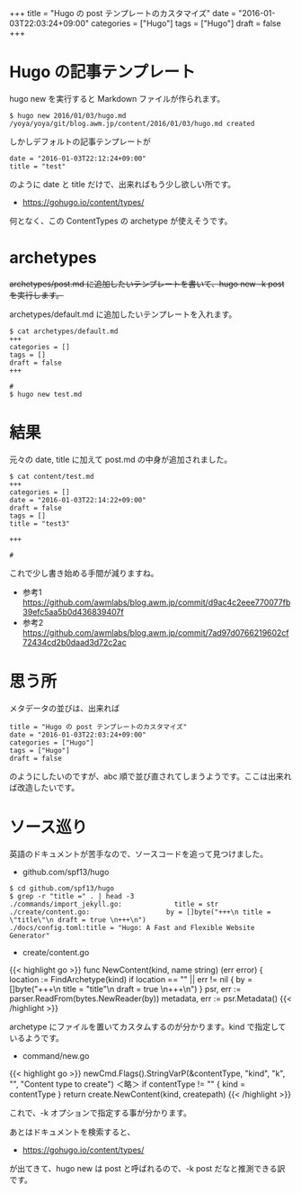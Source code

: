 +++
title = "Hugo の post テンプレートのカスタマイズ"
date = "2016-01-03T22:03:24+09:00"
categories = ["Hugo"]
tags = ["Hugo"]
draft = false
+++

# Hugo の記事テンプレート

hugo new <path> を実行すると Markdown ファイルが作られます。

```
$ hugo new 2016/01/03/hugo.md
/yoya/yoya/git/blog.awm.jp/content/2016/01/03/hugo.md created
```

しかしデフォルトの記事テンプレートが
```
date = "2016-01-03T22:12:24+09:00"
title = "test"
```
のように date と title だけで、出来ればもう少し欲しい所です。

 * https://gohugo.io/content/types/

何となく、この ContentTypes の archetype が使えそうです。

# archetypes

<del> archetypes/post.md に追加したいテンプレートを書いて、hugo new -k post <path> を実行します。</del>

archetypes/default.md に追加したいテンプレートを入れます。

```
$ cat archetypes/default.md
+++
categories = []
tags = []
draft = false
+++

#
$ hugo new test.md
```

# 結果

元々の date, title に加えて post.md の中身が追加されました。
```
$ cat content/test.md
+++
categories = []
date = "2016-01-03T22:14:22+09:00"
draft = false
tags = []
title = "test3"

+++

#
```

これで少し書き始める手間が減りますね。

 * 参考1 https://github.com/awmlabs/blog.awm.jp/commit/d9ac4c2eee770077fb39efc5aa5b0d436839407f
 * 参考2 https://github.com/awmlabs/blog.awm.jp/commit/7ad97d0766219602cf72434cd2b0daad3d72c2ac

# 思う所

メタデータの並びは、出来れば
```
title = "Hugo の post テンプレートのカスタマイズ"
date = "2016-01-03T22:03:24+09:00"
categories = ["Hugo"]
tags = ["Hugo"]
draft = false

```
のようにしたいのですが、abc 順で並び直されてしまうようです。ここは出来れば改造したいです。

# ソース巡り

英語のドキュメントが苦手なので、ソースコードを追って見つけました。

* github.com/spf13/hugo

```
$ cd github.com/spf13/hugo
$ grep -r "title =" . | head -3
./commands/import_jekyll.go:	       	 title = str
./create/content.go:			       by = []byte("+++\n title = \"title\"\n draft = true \n+++\n")
./docs/config.toml:title = "Hugo: A Fast and Flexible Website Generator"
```

 * create/content.go

{{< highlight go >}}
func NewContent(kind, name string) (err error) {
	location := FindArchetype(kind)
	if location == "" || err != nil {
		by = []byte("+++\n title = \"title\"\n draft = true \n+++\n")
	}
	psr, err := parser.ReadFrom(bytes.NewReader(by))
	metadata, err := psr.Metadata()
{{< /highlight >}}

archetype にファイルを置いてカスタムするのが分かります。kind で指定しているようです。

 * command/new.go

{{< highlight go >}}
newCmd.Flags().StringVarP(&contentType, "kind", "k", "", "Content type to create")
＜略＞
if contentType != "" {
	kind = contentType
}
return create.NewContent(kind, createpath)
{{< /highlight >}}

これで、-k オプションで指定する事が分かります。

あとはドキュメントを検索すると、

 * https://gohugo.io/content/types/

が出てきて、hugo new <path> は post と呼ばれるので、-k post だなと推測できる訳です。
